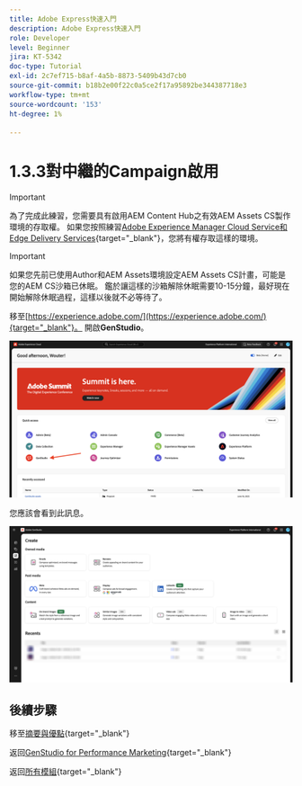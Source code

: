 ```yaml
---
title: Adobe Express快速入門
description: Adobe Express快速入門
role: Developer
level: Beginner
jira: KT-5342
doc-type: Tutorial
exl-id: 2c7ef715-b8af-4a5b-8873-5409b43d7cb0
source-git-commit: b18b2e00f22c0a5ce2f17a95892be344387718e3
workflow-type: tm+mt
source-wordcount: '153'
ht-degree: 1%

---
```


# 1.3.3對中繼的Campaign啟用

>[!IMPORTANT]
>
>為了完成此練習，您需要具有啟用AEM Content Hub之有效AEM Assets CS製作環境的存取權。 如果您按照練習[Adobe Experience Manager Cloud Service和Edge Delivery Services](./../../../modules/asset-mgmt/module2.1/aemcs.md){target="_blank"}，您將有權存取這樣的環境。

>[!IMPORTANT]
>
>如果您先前已使用Author和AEM Assets環境設定AEM Assets CS計畫，可能是您的AEM CS沙箱已休眠。 鑑於讓這樣的沙箱解除休眠需要10-15分鐘，最好現在開始解除休眠過程，這樣以後就不必等待了。

移至[https://experience.adobe.com/](https://experience.adobe.com/){target="_blank"}。 開啟&#x200B;**GenStudio**。

![GSPeM](./images/gspem1.png)

您應該會看到此訊息。

![GSPeM](./images/gspem2.png)


## 後續步驟

移至[摘要與優點](./summary.md){target="_blank"}

返回[GenStudio for Performance Marketing](./genstudio.md){target="_blank"}

返回[所有模組](./../../../overview.md){target="_blank"}
